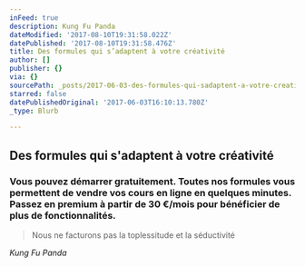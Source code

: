 ```yaml
---
inFeed: true
description: Kung Fu Panda
dateModified: '2017-08-10T19:31:58.022Z'
datePublished: '2017-08-10T19:31:58.476Z'
title: Des formules qui s’adaptent à votre créativité
author: []
publisher: {}
via: {}
sourcePath: _posts/2017-06-03-des-formules-qui-sadaptent-a-votre-creativite.md
starred: false
datePublishedOriginal: '2017-06-03T16:10:13.780Z'
_type: Blurb

---
```

## **Des formules qui s'adaptent à votre créativité**

### **Vous pouvez démarrer gratuitement**. Toutes nos formules vous permettent de **vendre vos cours en ligne** en quelques minutes. Passez en premium à partir de 30 €/mois pour bénéficier de plus de fonctionnalités.

> Nous ne facturons pas la toplessitude et la séductivité

_Kung Fu Panda_